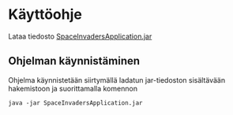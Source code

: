 # Käyttöohje

Lataa tiedosto [SpaceInvadersApplication.jar](https://github.com/asianomainen/ot-harjoitustyo/releases/tag/viikko5_v2)

## Ohjelman käynnistäminen

Ohjelma käynnistetään siirtymällä ladatun jar-tiedoston sisältävään hakemistoon ja suorittamalla komennon

```
java -jar SpaceInvadersApplication.jar
```
